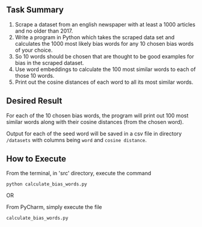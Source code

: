 ## Task Summary
1. Scrape a dataset from an english newspaper with at least a 1000 articles and no older than 2017. 
2. Write a program in Python which takes the scraped data set and calculates the 1000 most likely bias words for any 10 chosen bias words of your choice. 
3. So 10 words should be chosen that are thought to be good examples for bias in the scraped dataset.
4. Use word embeddings to calculate the 100 most similar words to each of those 10 words. 
5. Print out the cosine distances of each word to all its most similar words. 


## Desired Result
For each of the 10 chosen bias words, the program will print out 100 most similar words along with their cosine distances (from the chosen word).</br>

Output for each of the seed word will be saved in a csv file in directory `/datasets` with columns being `word` and `cosine distance`. 

## How to Execute
From the terminal, in 'src' directory, execute the command 

`python calculate_bias_words.py`

OR

From PyCharm, simply execute the file 

`calculate_bias_words.py`
